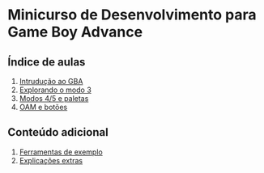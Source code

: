 Minicurso de Desenvolvimento para Game Boy Advance
==================================================

Índice de aulas
---------------

1. [Intrudução ao GBA](0_intro)
2. [Explorando o modo 3](1_mode3)
3. [Modos 4/5 e paletas](2_modes_4_5)
4. [OAM e botões](3_oam)


Conteúdo adicional
------------------

1. [Ferramentas de exemplo](utility/samples)
2. [Explicações extras](utility/explanations)
